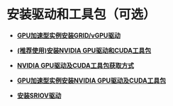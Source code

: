 # 安装驱动和工具包（可选）<a name="ZH-CN_TOPIC_0133513874"></a>

-   **[GPU加速型实例安装GRID/vGPU驱动](GPU加速型实例安装GRID-vGPU驱动.md)**  

-   **[\(推荐使用\)安装NVIDIA GPU驱动和CUDA工具包]((推荐使用)安装NVIDIA-GPU驱动和CUDA工具包.md)**  

-   **[NVIDIA GPU驱动及CUDA工具包获取方式](NVIDIA-GPU驱动及CUDA工具包获取方式.md)**  

-   **[GPU加速型实例安装NVIDIA GPU驱动及CUDA工具包](GPU加速型实例安装NVIDIA-GPU驱动及CUDA工具包.md)**  

-   **[安装SRIOV驱动](安装SRIOV驱动.md)**  


